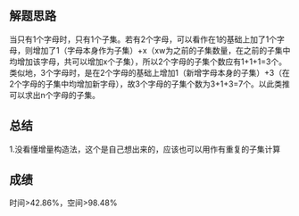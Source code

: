 ## 解题思路
当只有1个字母时，只有1个子集。若有2个字母，可以看作在1的基础上加了1个字母，则增加了1（字母本身作为子集）+x（xw为之前的子集数量，在之前的子集中均增加该字母，共可以增加x个子集），所以2个字母的子集个数应有1+1+1=3个。类似地，3个字母时，是在2个字母的基础上增加1（新增字母本身的子集）+3（在2个字母的子集中均增加新字母），故3个字母的子集个数为3+1+3=7个。以此类推可以求出n个字母的子集。
## 总结
1.没看懂增量构造法，这个是自己想出来的，应该也可以用作有重复的子集计算
## 成绩
时间>42.86%，空间>98.48%